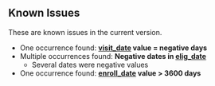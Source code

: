 ## Known Issues

These are known issues in the current version.

- One occurrence found: **[visit_date](https://sleepdata.org/datasets/heartbeat/variables/visit_date) value = negative days**
- Multiple occurrences found: **Negative dates in [elig_date](https://sleepdata.org/datasets/heartbeat/variables/elig_date)**
  - Several dates were negative values
- One occurrence found: **[enroll_date](https://sleepdata.org/datasets/heartbeat/variables/enroll_date) value > 3600 days**
